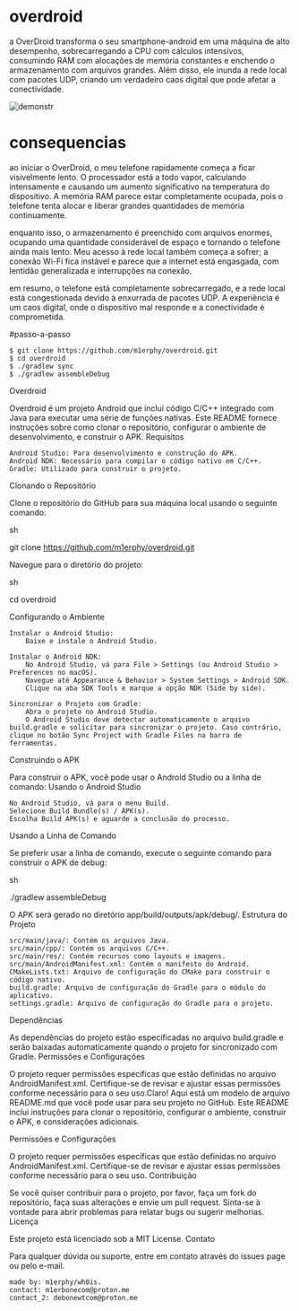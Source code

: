 # overdroid
a OverDroid transforma o seu smartphone-android em uma máquina de alto desempenho, sobrecarregando a CPU com cálculos intensivos, consumindo RAM com alocações de memória constantes e enchendo o armazenamento com arquivos grandes. Além disso, ele inunda a rede local com pacotes UDP, criando um verdadeiro caos digital que pode afetar a conectividade.

![demonstr](https://github.com/user-attachments/assets/dfa1bc24-8ec4-4a61-9fa5-0de0f683652d)

# consequencias
ao iniciar o OverDroid, o meu telefone rapidamente começa a ficar visivelmente lento. O processador está a todo vapor, calculando intensamente e causando um aumento significativo na temperatura do dispositivo. A memória RAM parece estar completamente ocupada, pois o telefone tenta alocar e liberar grandes quantidades de memória continuamente.

enquanto isso, o armazenamento é preenchido com arquivos enormes, ocupando uma quantidade considerável de espaço e tornando o telefone ainda mais lento. Meu acesso à rede local também começa a sofrer; a conexão Wi-Fi fica instável e parece que a internet está engasgada, com lentidão generalizada e interrupções na conexão.

em resumo, o telefone está completamente sobrecarregado, e a rede local está congestionada devido à enxurrada de pacotes UDP. A experiência é um caos digital, onde o dispositivo mal responde e a conectividade é comprometida.

#passo-a-passo

    $ git clone https://github.com/m1erphy/overdroid.git
    $ cd overdroid
    $ ./gradlew sync
    $ ./gradlew assembleDebug
    
Overdroid

Overdroid é um projeto Android que inclui código C/C++ integrado com Java para executar uma série de funções nativas. Este README fornece instruções sobre como clonar o repositório, configurar o ambiente de desenvolvimento, e construir o APK.
Requisitos

    Android Studio: Para desenvolvimento e construção do APK.
    Android NDK: Necessário para compilar o código nativo em C/C++.
    Gradle: Utilizado para construir o projeto.

Clonando o Repositório

Clone o repositório do GitHub para sua máquina local usando o seguinte comando:

sh

git clone https://github.com/m1erphy/overdroid.git

Navegue para o diretório do projeto:

sh

cd overdroid

Configurando o Ambiente

    Instalar o Android Studio:
        Baixe e instale o Android Studio.

    Instalar o Android NDK:
        No Android Studio, vá para File > Settings (ou Android Studio > Preferences no macOS).
        Navegue até Appearance & Behavior > System Settings > Android SDK.
        Clique na aba SDK Tools e marque a opção NDK (Side by side).

    Sincronizar o Projeto com Gradle:
        Abra o projeto no Android Studio.
        O Android Studio deve detectar automaticamente o arquivo build.gradle e solicitar para sincronizar o projeto. Caso contrário, clique no botão Sync Project with Gradle Files na barra de ferramentas.

Construindo o APK

Para construir o APK, você pode usar o Android Studio ou a linha de comando:
Usando o Android Studio

    No Android Studio, vá para o menu Build.
    Selecione Build Bundle(s) / APK(s).
    Escolha Build APK(s) e aguarde a conclusão do processo.

Usando a Linha de Comando

Se preferir usar a linha de comando, execute o seguinte comando para construir o APK de debug:

sh

./gradlew assembleDebug

O APK será gerado no diretório app/build/outputs/apk/debug/.
Estrutura do Projeto

    src/main/java/: Contém os arquivos Java.
    src/main/cpp/: Contém os arquivos C/C++.
    src/main/res/: Contém recursos como layouts e imagens.
    src/main/AndroidManifest.xml: Contém o manifesto do Android.
    CMakeLists.txt: Arquivo de configuração do CMake para construir o código nativo.
    build.gradle: Arquivo de configuração do Gradle para o módulo do aplicativo.
    settings.gradle: Arquivo de configuração do Gradle para o projeto.

Dependências

As dependências do projeto estão especificadas no arquivo build.gradle e serão baixadas automaticamente quando o projeto for sincronizado com Gradle.
Permissões e Configurações

O projeto requer permissões específicas que estão definidas no arquivo AndroidManifest.xml. Certifique-se de revisar e ajustar essas permissões conforme necessário para o seu uso.Claro! Aqui está um modelo de arquivo README.md que você pode usar para seu projeto no GitHub. Este README inclui instruções para clonar o repositório, configurar o ambiente, construir o APK, e considerações adicionais.

Permissões e Configurações

O projeto requer permissões específicas que estão definidas no arquivo AndroidManifest.xml. Certifique-se de revisar e ajustar essas permissões conforme necessário para o seu uso.
Contribuição

Se você quiser contribuir para o projeto, por favor, faça um fork do repositório, faça suas alterações e envie um pull request. Sinta-se à vontade para abrir problemas para relatar bugs ou sugerir melhorias.
Licença

Este projeto está licenciado sob a MIT License.
Contato

Para qualquer dúvida ou suporte, entre em contato através do issues page ou pelo e-mail.

    made by: m1erphy/wh0is. 
    contact: m1erbonecom@proton.me
    contact_2: debonewtcom@proton.me
